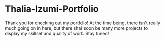 # Thalia-Izumi-Portfolio

Thank you for checking out my portfolio! At the time being, there isn't really much going on in here, but there shall soon be many more projects to display my skillset and quality of work. Stay tuned!
